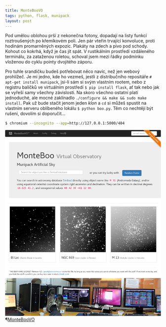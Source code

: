 ```yaml
---
title: MonteBooVO
tags: python, flask, munipack
layout: post
---
```


Pod umělou oblohou
prší z nekonečna fotony,
dopadají na listy funkcí
roztroušených po křemíkovém poli.
Jen pár vteřin trvající konvoluce,
proti hodinám promarněných expozic.
Plakáty na zdech
a pivo pod schody.
Kohout co kokrhá,
když je čas jít spát.
V rustikálním prostředí
vzdáleného terminálu,
za zataženou roletou,
schoval jsem mezi řádky
podmínku vloženou do cyklu
pointy dvojitého záporu.

<!-- more -->

Pro tuhle srandičku
budeš potřebovat něco navíc,
než jen webový prohlížeč.
Je mi jedno, kde ho vezmeš,
jestli z distribučního repositáře
`# apt-get install munipack`,
jsi-li sám si svým vlastním rootem,
nebo z registru balíčků
ve virtuálním prostředí
`$ pip install flask`,
ať tak nebo jak se vyřeší
samy všechny závislosti.
Na skoro všechno ostatní
platí jednoduché,
ale mocné zaklínadlo
`./configure && make && sudo make install`.
Pak už bude stačit
jenom jeden *klon*
a `cd` si můžeš spustit
na vlastním serveru
oblíbeného lokálu
`$ python boo.py`.
Těm co nechtějí být rušeni,
dovolím si doporučit...

```bash
$ chromium --incognito --app=http://127.0.0.1:5000/404
```

![MonteBooVO](/img/monteboovo.png)
¶[MonteBooVO](https://github.com/astrograzl/MonteBooVO)
